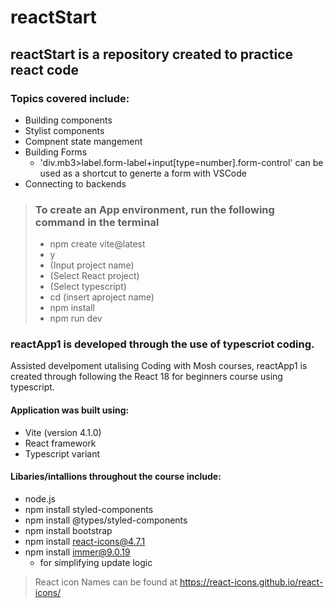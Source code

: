 # reactStart

## reactStart is a repository created to practice react code

### Topics covered include:

- Building components
- Stylist components
- Compnent state mangement
- Building Forms
  - 'div.mb3>label.form-label+input[type=number].form-control' can be used as a shortcut to generte a form with VSCode
- Connecting to backends

> ### To create an App environment, run the following command in the terminal
>
> - npm create vite@latest
> - y
> - (Input project name)
> - (Select React project)
> - (Select typescript)
> - cd (insert aproject name)
> - npm install
> - npm run dev

### reactApp1 is developed through the use of typescriot coding.

Assisted develpoment utalising Coding with Mosh courses, reactApp1 is created through following the React 18 for beginners course using typescript.

#### Application was built using:

- Vite (version 4.1.0)
- React framework
- Typescript variant

#### Libaries/intallions throughout the course include:

- node.js
- npm install styled-components
- npm install @types/styled-components
- npm install bootstrap
- npm install react-icons@4.7.1
- npm install immer@9.0.19
  - for simplifying update logic

> React icon Names can be found at https://react-icons.github.io/react-icons/
